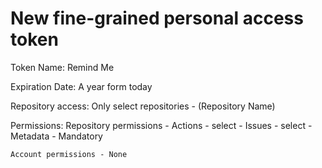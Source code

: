 # New fine-grained personal access token

Token Name: Remind Me

Expiration Date: A year form today

Repository access: Only select repositories - (Repository Name)

Permissions:
    Repository permissions
        - Actions - select
        - Issues - select
        - Metadata - Mandatory

    Account permissions - None
